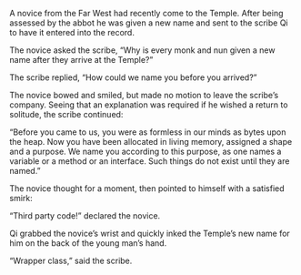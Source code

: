 A novice from the Far West had recently come to the Temple.
After being assessed by the abbot he was given a new name
and sent to the scribe Qi to have it entered into the
record.

The novice asked the scribe, “Why is every monk and nun given
a new name after they arrive at the Temple?”

The scribe replied, “How could we name you before you arrived?”

The novice bowed and smiled, but made no motion to leave the
scribe’s company.  Seeing that an explanation was required
if he wished a return to solitude, the scribe continued:

“Before you came to us, you were as formless in our minds as
bytes upon the heap.  Now you have been allocated in living
memory, assigned a shape and a purpose.  We name you
according to this purpose, as one names a variable or a
method or an interface.  Such things do not exist until they
are named.”

The novice thought for a moment, then pointed to himself
with a satisfied smirk:

“Third party code!” declared the novice.

Qi grabbed the novice’s wrist and quickly inked the Temple’s
new name for him on the back of the young man’s hand.

“Wrapper class,” said the scribe.

